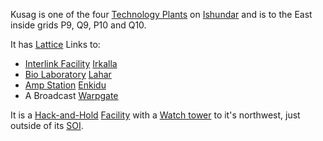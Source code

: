 Kusag is one of the four [Technology Plants](../locations/Technology_Plant.md)
on [Ishundar](../locations/Ishundar.md) and is to the East inside grids P9, Q9,
P10 and Q10.

It has [Lattice](../terminology/Lattice.md) Links to:

- [Interlink Facility](../locations/Interlink.md)
  [Irkalla](Irkalla.md)
- [Bio Laboratory](../locations/Bio_Laboratory.md) [Lahar](Lahar.md)
- [Amp Station](../locations/Amp_Station.md) [Enkidu](Enkidu.md)
- A Broadcast [Warpgate](../locations/Warpgate.md)

It is a [Hack-and-Hold](../terminology/Hack-and-Hold.md)
[Facility](../locations/Facilities.md) with a
[Watch tower](../locations/Watch_tower.md) to it's northwest, just outside of
its [SOI](../locations/Sphere_of_Influence.md).

<!--[Category:Facilities](Category:Facilities.md)-->
